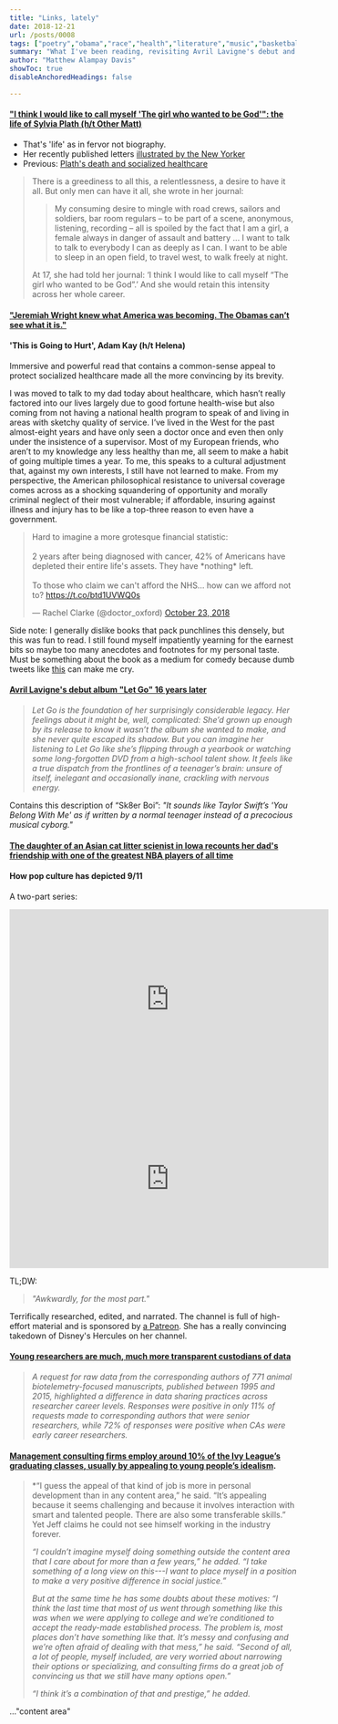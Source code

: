 ```yaml
---
title: "Links, lately"
date: 2018-12-21
url: /posts/0008
tags: ["poetry","obama","race","health","literature","music","basketball","terrorism","history","consulting","education"]
summary: "What I've been reading, revisiting Avril Lavigne's debut and post-9/11 pop culture"
author: "Matthew Alampay Davis"
showToc: true
disableAnchoredHeadings: false

---
```


#### ["I think I would like to call myself 'The girl who wanted to be God'": the life of Sylvia Plath (h/t Other Matt)](https://www.lrb.co.uk/the-paper/v40/n24/joanna-biggs/i-m-an-intelligence)

+ That's 'life' as in fervor not biography.
+ Her recently published letters [illustrated by the New Yorker](https://www.newyorker.com/culture/culture-desk/sylvia-plaths-last-plan)
+ Previous: [Plath's death and socialized healthcare](https://www.lrb.co.uk/blog/2017/08/01/anne-theriault/sylvia-plath-and-the-nhs/?utm_source=LRB%20blog%20email&utm_medium=email&utm_campaign=20170808%20blog&utm_content=ukrw_subs)

> There is a greediness to all this, a relentlessness, a desire to have it all. But only men can have it all, she wrote in her journal:
>
> > My consuming desire to mingle with road crews, sailors and soldiers, bar room regulars – to be part of a scene, anonymous, listening, recording – all is spoiled by the fact that I am a girl, a female always in danger of assault and battery ... I want to talk to talk to everybody I can as deeply as I can. I want to be able to sleep in an open field, to travel west, to walk freely at night.
>
> At 17, she had told her journal: ‘I think I would like to call myself “The girl who wanted to be God”.’ And she would retain this intensity across her whole career. 

#### ["Jeremiah Wright knew what America was becoming. The Obamas can’t see what it is."](https://www.huffingtonpost.com/entry/michelle-obama-jeremiah-wright_us_5c182d2fe4b08db99056c8a7?ck)

#### 'This is Going to Hurt', Adam Kay (h/t Helena)

Immersive and powerful read that contains a common-sense appeal to protect socialized healthcare made all the more convincing by its brevity.

I was moved to talk to my dad today about healthcare, which hasn’t really factored into our lives largely due to good fortune health-wise but also coming from not having a national health program to speak of and living in areas with sketchy quality of service. I’ve lived in the West for the past almost-eight years and have only seen a doctor once and even then only under the insistence of a supervisor. Most of my European friends, who aren’t to my knowledge any less healthy than me, all seem to make a habit of going multiple times a year. To me, this speaks to a cultural adjustment that, against my own interests, I still have not learned to make. From my perspective, the American philosophical resistance to universal coverage comes across as a shocking squandering of opportunity and morally criminal neglect of their most vulnerable; if affordable, insuring against illness and injury has to be like a top-three reason to even have a government.

<blockquote class="twitter-tweet"><p lang="en" dir="ltr">Hard to imagine a more grotesque financial statistic:<br><br>2 years after being diagnosed with cancer, 42% of Americans have depleted their entire life&#39;s assets. They have *nothing* left.<br><br>To those who claim we can&#39;t afford the NHS... how can we afford not to? <a href="https://t.co/btd1UVWQ0s">https://t.co/btd1UVWQ0s</a></p>&mdash; Rachel Clarke (@doctor_oxford) <a href="https://twitter.com/doctor_oxford/status/1054797332380897280?ref_src=twsrc%5Etfw">October 23, 2018</a></blockquote> <script async src="https://platform.twitter.com/widgets.js" charset="utf-8"></script>

Side note: I generally dislike books that pack punchlines this densely, but this was fun to read. I still found myself impatiently yearning for the earnest bits so maybe too many anecdotes and footnotes for my personal taste. Must be something about the book as a medium for comedy because dumb tweets like [this](https://twitter.com/KeetPotato/status/823848392027701249) can make me cry.

#### [Avril Lavigne's debut album "Let Go" 16 years later](https://pitchfork.com/reviews/albums/avril-lavigne-let-go/)

> *Let Go is the foundation of her surprisingly considerable legacy. Her feelings about it might be, well, complicated: She’d grown up enough by its release to know it wasn’t the album she wanted to make, and she never quite escaped its shadow. But you can imagine her listening to Let Go like she’s flipping through a yearbook or watching some long-forgotten DVD from a high-school talent show. It feels like a true dispatch from the frontlines of a teenager’s brain: unsure of itself, inelegant and occasionally inane, crackling with nervous energy.*

Contains this description of “Sk8er Boi”: *"It sounds like Taylor Swift’s 'You Belong With Me' as if written by a normal teenager instead of a precocious musical cyborg."*

#### [The daughter of an Asian cat litter scienist in Iowa recounts her dad's friendship with one of the greatest NBA players of all time](https://www.wbur.org/onlyagame/2018/12/14/lin-wang-charles-barkley)

#### How pop culture has depicted 9/11

A two-part series:

<iframe width="560" height="315" src="https://www.youtube.com/embed/NZbH72rWAhQ?si=8DlAiHqHwWZM0VOy" title="YouTube video player" frameborder="0" allow="accelerometer; autoplay; clipboard-write; encrypted-media; gyroscope; picture-in-picture; web-share" allowfullscreen></iframe>

<iframe width="560" height="315" src="https://www.youtube.com/embed/waL2lJVbAf4?si=SBvUgarluZv3HFnr" title="YouTube video player" frameborder="0" allow="accelerometer; autoplay; clipboard-write; encrypted-media; gyroscope; picture-in-picture; web-share" allowfullscreen></iframe>

TL;DW:

> *"Awkwardly, for the most part."*

Terrifically researched, edited, and narrated. The channel is full of high-effort material and is sponsored by [a Patreon](https://www.patreon.com/loosecanon). She has a really convincing takedown of Disney's Hercules on her channel.

#### [Young researchers are much, much more transparent custodians of data](https://www.cell.com/trends/ecology-evolution/fulltext/S0169-5347(18)30281-7)

> *A request for raw data from the corresponding authors of 771 animal biotelemetry-focused manuscripts, published between 1995 and 2015, highlighted a difference in data sharing practices across researcher career levels. Responses were positive in only 11% of requests made to corresponding authors that were senior researchers, while 72% of responses were positive when CAs were early career researchers.*

#### [Management consulting firms employ around 10% of the Ivy League’s graduating classes, usually by appealing to young people’s idealism](https://yaledailynews.com/blog/2011/09/30/even-artichokes-have-doubts/).

> *“I guess the appeal of that kind of job is more in personal development than in any content area,” he said. “It’s appealing because it seems challenging and because it involves interaction with smart and talented people. There are also some transferable skills.” Yet Jeff claims he could not see himself working in the industry forever.
>
> *“I couldn’t imagine myself doing something outside the content area that I care about for more than a few years,” he added. “I take something of a long view on this---I want to place myself in a position to make a very positive difference in social justice.”*
> 
> *But at the same time he has some doubts about these motives: “I think the last time that most of us went through something like this was when we were applying to college and we’re conditioned to accept the ready-made established process. The problem is, most places don’t have something like that. It’s messy and confusing and we’re often afraid of dealing with that mess,” he said. “Second of all, a lot of people, myself included, are very worried about narrowing their options or specializing, and consulting firms do a great job of convincing us that we still have many options open.”*
>
> *“I think it’s a combination of that and prestige,” he added.*

..."content area"